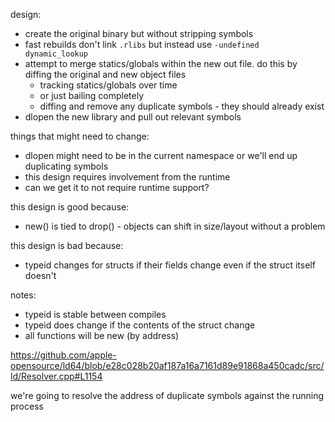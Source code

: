 design:

- create the original binary but without stripping symbols
- fast rebuilds don't link `.rlibs` but instead use `-undefined dynamic_lookup`
- attempt to merge statics/globals within the new out file. do this by diffing the original and new object files
  - tracking statics/globals over time
  - or just bailing completely
  - diffing and remove any duplicate symbols - they should already exist
- dlopen the new library and pull out relevant symbols

things that might need to change:
- dlopen might need to be in the current namespace or we'll end up duplicating symbols
- this design requires involvement from the runtime
- can we get it to not require runtime support?

this design is good because:
- new() is tied to drop() - objects can shift in size/layout without a problem

this design is bad because:
- typeid changes for structs if their fields change even if the struct itself doesn't

notes:
- typeid is stable between compiles
- typeid does change if the contents of the struct change
- all functions will be new (by address)

https://github.com/apple-opensource/ld64/blob/e28c028b20af187a16a7161d89e91868a450cadc/src/ld/Resolver.cpp#L1154

we're going to resolve the address of duplicate symbols against the running process
